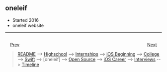 ## oneleif
- Started 2016
- oneleif website

***

<div style="padding: 16;">
	<div style="float: left">
		<a href="../README.md">Prev</a>
	</div>
	<div style="float: right">
		<a href="open-source.md">Next</a>
	</div>
</div>

> [README](../README.md) --> [Highschool](slides/highschool.md) --> [Internships](slides/internships.md) --> [iOS Beginning](slides/iOS-beginning.md) --> [College](slides/college.md) --> [Swift](slides/swift.md) --> [oneleif] --> [Open Source](slides/open-source.md) --> [iOS Career](slides/iOS-career.md) --> [Interviews](slides/interviews.md) --> [Timeline](slides/timeline.md)